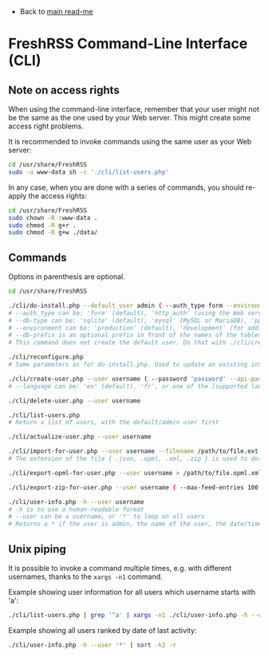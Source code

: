 * Back to [main read-me](../README.md)

# FreshRSS Command-Line Interface (CLI)

## Note on access rights

When using the command-line interface, remember that your user might not be the same as the one used by your Web server.
This might create some access right problems.

It is recommended to invoke commands using the same user as your Web server:

```sh
cd /usr/share/FreshRSS
sudo -u www-data sh -c './cli/list-users.php'
```

In any case, when you are done with a series of commands, you should re-apply the access rights:

```sh
cd /usr/share/FreshRSS
sudo chown -R :www-data .
sudo chmod -R g+r .
sudo chmod -R g+w ./data/
```


## Commands

Options in parenthesis are optional.


```sh
cd /usr/share/FreshRSS

./cli/do-install.php --default_user admin ( --auth_type form --environment production --base_url https://rss.example.net/ --title FreshRSS --allow_anonymous --api_enabled --db-type mysql --db-host localhost:3306 --db-user freshrss --db-password dbPassword123 --db-base freshrss --db-prefix freshrss )
# --auth_type can be: 'form' (default), 'http_auth' (using the Web server access control), 'none' (dangerous)
# --db-type can be: 'sqlite' (default), 'mysql' (MySQL or MariaDB), 'pgsql' (PostgreSQL)
# --environment can be: 'production' (default), 'development' (for additional log messages)
# --db-prefix is an optional prefix in front of the names of the tables. We suggest using 'freshrss_'
# This command does not create the default user. Do that with ./cli/create-user.php

./cli/reconfigure.php
# Same parameters as for do-install.php. Used to update an existing installation.

./cli/create-user.php --user username ( --password 'password' --api-password 'api_password' --language en --email user@example.net --token 'longRandomString' --no-default-feeds )
# --language can be: 'en' (default), 'fr', or one of the [supported languages](../app/i18n/)

./cli/delete-user.php --user username

./cli/list-users.php
# Return a list of users, with the default/admin user first

./cli/actualize-user.php --user username

./cli/import-for-user.php --user username --filename /path/to/file.ext
# The extension of the file { .json, .opml, .xml, .zip } is used to detect the type of import

./cli/export-opml-for-user.php --user username > /path/to/file.opml.xml

./cli/export-zip-for-user.php --user username ( --max-feed-entries 100 ) > /path/to/file.zip

./cli/user-info.php -h --user username
# -h is to use a human-readable format
# --user can be a username, or '*' to loop on all users
# Returns a * if the user is admin, the name of the user, the date/time of last action, and the size occupied
```


## Unix piping

It is possible to invoke a command multiple times, e.g. with different usernames, thanks to the `xargs -n1` command.

Example showing user information for all users which username starts with 'a':

```sh
./cli/list-users.php | grep '^a' | xargs -n1 ./cli/user-info.php -h --user
```

Example showing all users ranked by date of last activity:

```sh
./cli/user-info.php -h --user '*' | sort -k2 -r
```
